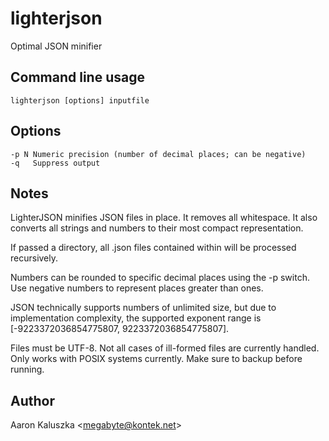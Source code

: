 # lighterjson
Optimal JSON minifier

## Command line usage
    lighterjson [options] inputfile

## Options
    -p N Numeric precision (number of decimal places; can be negative)
    -q   Suppress output

## Notes
LighterJSON minifies JSON files in place. It removes all whitespace. It also converts all strings and numbers to their most compact representation.

If passed a directory, all .json files contained within will be processed recursively.

Numbers can be rounded to specific decimal places using the -p switch. Use negative numbers to represent places greater than ones.

JSON technically supports numbers of unlimited size, but due to implementation complexity, the supported exponent range is [-9223372036854775807, 9223372036854775807].

Files must be UTF-8. Not all cases of ill-formed files are currently handled. Only works with POSIX systems currently. Make sure to backup before running.

## Author
Aaron Kaluszka <<megabyte@kontek.net>>
